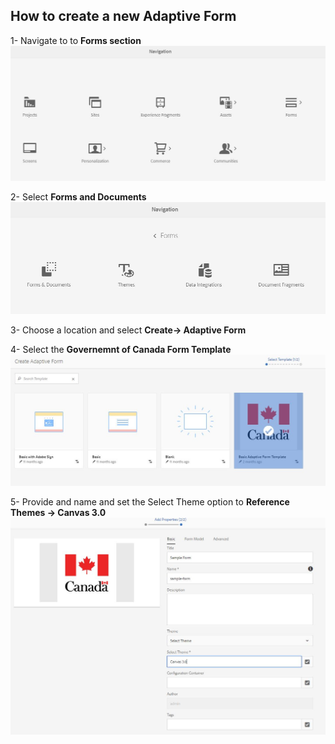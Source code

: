## How to create a new Adaptive Form


1- Navigate to to **Forms section** 
<BR>
![GCHome](https://raw.githubusercontent.com/adobe/aemwettemplates/main/assets/Forms.JPG)
<br>

2- Select **Forms and Documents** 
<BR>
![GCHome](https://raw.githubusercontent.com/adobe/aemwettemplates/main/assets/Forms%26Documents.JPG)
<br>

3- Choose a location and select **Create-> Adaptive Form** 
<br>

4- Select the **Governemnt of Canada Form Template** 
<BR>
![GCHome](https://raw.githubusercontent.com/adobe/aemwettemplates/main/assets/NewAF.JPG)
<br>

5- Provide and name and set the Select Theme option to **Reference Themes -> Canvas 3.0** 
<BR>
![GCHome](https://raw.githubusercontent.com/adobe/aemwettemplates/main/assets/Theme.JPG)
<br>
